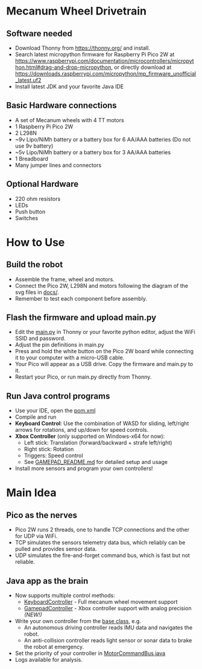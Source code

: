 # Mecanum Wheel Drivetrain
## Software needed
* Download Thonny from https://thonny.org/ and install.
* Search latest micropython firmware for Raspberry Pi Pico 2W at https://www.raspberrypi.com/documentation/microcontrollers/micropython.html#drag-and-drop-micropython, or directly download at https://downloads.raspberrypi.com/micropython/mp_firmware_unofficial_latest.uf2
* Install latest JDK and your favorite Java IDE
## Basic Hardware connections
* A set of Mecanum wheels with 4 TT motors
* 1 Raspberry Pi Pico 2W
* 2 L298N
* ~9v Lipo/NiMh battery or a battery box for 6 AA/AAA batteries (Do not use 9v battery)
* ~5v Lipo/NiMh battery or a battery box for 3 AA/AAA batteries
* 1 Breadboard
* Many jumper lines and connectors
## Optional Hardware
* 220 ohm resistors
* LEDs
* Push button
* Switches

# How to Use
## Build the robot
* Assemble the frame, wheel and motors.
* Connect the Pico 2W, L298N and motors following the diagram of the svg files in [docs/](picow/docs/).
* Remember to test each component before assembly.
## Flash the firmware and upload main.py
* Edit the [main.py](picow/micropython/main.py) in Thonny or your favorite python editor, adjust the WiFi SSID and password.
* Adjust the pin definitions in main.py
* Press and hold the white button on the Pico 2W board while connecting it to your computer with a micro-USB cable.
* Your Pico will appear as a USB drive. Copy the firmware and main.py to it.
* Restart your Pico, or run main.py directly from Thonny.
## Run Java control programs
* Use your IDE, open the [pom.xml](picow/java/pom.xml)
* Compile and run
* **Keyboard Control**: Use the combination of WASD for sliding, left/right arrows for rotations, and up/down for speed controls.
* **Xbox Controller** (only supported on Windows-x64 for now): 
  - Left stick: Translation (forward/backward + strafe left/right)
  - Right stick: Rotation  
  - Triggers: Speed control
  - See [GAMEPAD_README.md](GAMEPAD_README.md) for detailed setup and usage
* Install more sensors and program your own controllers!

# Main Idea
## Pico as the nerves
* Pico 2W runs 2 threads, one to handle TCP connections and the other for UDP via WiFi.
* TCP simulates the sensors telemetry data bus, which reliably can be pulled and provides sensor data.
* UDP simulates the fire-and-forget command bus, which is fast but not reliable.
## Java app as the brain
* Now supports multiple control methods:
  - [KeyboardController](picow/java/src/main/java/com/picow/controller/KeyboardController.java) - Full mecanum wheel movement support
  - [GamepadController](picow/java/src/main/java/com/picow/controller/GamepadController.java) - Xbox controller support with analog precision *(NEW!)*
* Write your own controller from the [base class](picow/java/src/main/java/com/picow/controller/ControllerBase.java), e.g. 
  - An autonomous driving controller reads IMU data and navigates the robot.
  - An anti-collision controller reads light sensor or sonar data to brake the robot at emergency.
* Set the priority of your controller in [MotorCommandBus.java](picow/java/src/main/java/com/picow/model/MotorCommandBus.java)
* Logs available for analysis.


